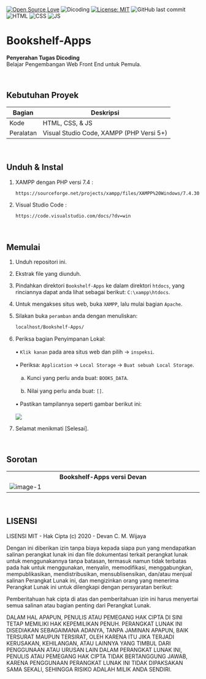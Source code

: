 [![Open Source Love](https://badges.frapsoft.com/os/v1/open-source.svg?style=flat)](https://github.com/ellerbrock/open-source-badges/)
![Dicoding](https://img.shields.io/badge/Dicoding-FrontEnd-blue?logo=github&color=%23F7DF1E)
[![License: MIT](https://img.shields.io/badge/License-MIT-blue.svg?logo=github&color=%23F7DF1E)](https://github.com/devancakra/Bookshelf-Apps/blob/master/LICENSE)
![GitHub last commit](https://img.shields.io/github/last-commit/devancakra/Bookshelf-Apps)
![HTML](https://img.shields.io/badge/HTML%20-light.svg?&style=flat&logo=html5&logoColor=%23F7DF1E&color=FF6347)
![CSS](https://img.shields.io/badge/CSS%20-light.svg?&style=flat&logo=css3&logoColor=%23F7DF1E&color=1E90FF)
![JS](https://img.shields.io/badge/Javascript%20-%23323330.svg?&style=flat&logo=javascript&logoColor=%23F7DF1E&color=008080)

# Bookshelf-Apps
<strong>Penyerahan Tugas Dicoding</strong><br> 
Belajar Pengembangan Web Front End untuk Pemula.

<br>

## Kebutuhan Proyek
| Bagian | Deskripsi |
| --- | --- |
| Kode | HTML, CSS, & JS |
| Peralatan | Visual Studio Code, XAMPP (PHP Versi 5+)  |

<br>

## Unduh & Instal
1. XAMPP dengan PHP versi 7.4 :<br>

   ```bash
   https://sourceforge.net/projects/xampp/files/XAMPP%20Windows/7.4.30/xampp-windows-x64-7.4.30-1-VC15-installer.exe/download
   ```
   
2. Visual Studio Code :<br>

   ```bash
   https://code.visualstudio.com/docs/?dv=win
   ```

<br>

## Memulai
1. Unduh repositori ini.<br>
2. Ekstrak file yang diunduh.<br>
3. Pindahkan direktori ``` Bookshelf-Apps ``` ke dalam direktori ``` htdocs ```, yang rinciannya dapat anda lihat sebagai berikut: ``` C:\xampp\htdocs ```.<br>
4. Untuk mengakses situs web, buka ``` XAMPP ```, lalu mulai bagian ``` Apache ```.<br>
5. Silakan buka ``` peramban ``` anda dengan menuliskan:<br>

   ```bash
   localhost/Bookshelf-Apps/
   ```

6. Periksa bagian Penyimpanan Lokal:<br><br>
   • ``` Klik kanan ``` pada area situs web dan pilih -> ``` inspeksi ```.<br><br>
   • Periksa: ``` Application ``` -> ``` Local Storage ``` -> ``` Buat sebuah Local Storage ```.<br><br>
   &emsp;a. Kunci yang perlu anda buat: ``` BOOKS_DATA ```.<br><br>
   &emsp;b. Nilai yang perlu anda buat: ``` [] ```.<br><br>
   • Pastikan tampilannya seperti gambar berikut ini:<br><br><img src = "https://user-images.githubusercontent.com/54527592/122673350-3966ce00-d1fa-11eb-8cdb-aa3acaed9280.png">
7. Selamat menikmati [Selesai].

<br>

## Sorotan
<table>
<tr>
<th width="840">Bookshelf-Apps versi Devan</th>
</tr>
<tr>
<td><img src="https://user-images.githubusercontent.com/54527592/122670967-bab86380-d1ee-11eb-84d4-2006175d6f9f.png" alt="image-1"></td>
</tr>
</table>

<br>

## LISENSI 
LISENSI MIT - Hak Cipta (c) 2020 - Devan C. M. Wijaya

Dengan ini diberikan izin tanpa biaya kepada siapa pun yang mendapatkan salinan perangkat lunak ini dan file dokumentasi terkait perangkat lunak untuk menggunakannya tanpa batasan, termasuk namun tidak terbatas pada hak untuk menggunakan, menyalin, memodifikasi, menggabungkan, mempublikasikan, mendistribusikan, mensublisensikan, dan/atau menjual salinan Perangkat Lunak ini, dan mengizinkan orang yang menerima Perangkat Lunak ini untuk dilengkapi dengan persyaratan berikut:

Pemberitahuan hak cipta di atas dan pemberitahuan izin ini harus menyertai semua salinan atau bagian penting dari Perangkat Lunak.

DALAM HAL APAPUN, PENULIS ATAU PEMEGANG HAK CIPTA DI SINI TETAP MEMILIKI HAK KEPEMILIKAN PENUH. PERANGKAT LUNAK INI DISEDIAKAN SEBAGAIMANA ADANYA, TANPA JAMINAN APAPUN, BAIK TERSURAT MAUPUN TERSIRAT, OLEH KARENA ITU JIKA TERJADI KERUSAKAN, KEHILANGAN, ATAU LAINNYA YANG TIMBUL DARI PENGGUNAAN ATAU URUSAN LAIN DALAM PERANGKAT LUNAK INI, PENULIS ATAU PEMEGANG HAK CIPTA TIDAK BERTANGGUNG JAWAB, KARENA PENGGUNAAN PERANGKAT LUNAK INI TIDAK DIPAKSAKAN SAMA SEKALI, SEHINGGA RISIKO ADALAH MILIK ANDA SENDIRI.
